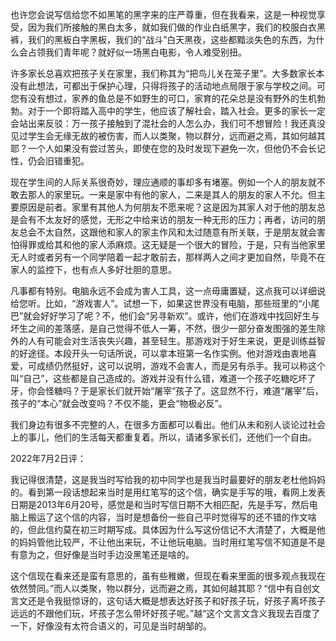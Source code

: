 也许您会说写信给您不如黑笔的黑字来的庄严尊重，但在我看来，这是一种视觉享受，因为我们所接触的黑白太多，就如我们做的作业白纸黑字，我们的校服白衣黑裤，我们的黑板白字黑板，我们的“战斗”白天黑夜，这些都黯淡失色的东西，为什么会占领我们青年呢？就好似一场黑白电影，令人难受别扭。

许多家长总喜欢把孩子关在家里，我们称其为“把鸟儿关在笼子里”。大多数家长本没有此想法，可都出于保护心理，只得将孩子的活动地点局限于家与学校之间。可您有没有想过，家养的鱼总是不如野生的可口，家育的花朵总是没有野外的生机勃勃。对于一个即将踏入高中的学生，他应该了解社会，踏入社会。更多的家长一定会站出来反驳：万一孩子接触到了混社会的人怎么办，我们可不想冒险！我还真没见过学生会无缘无故的被伤害，而人以类聚，物以群分，远而避之焉，其如何越其耶？一个人如果没有尝过苦头，即使在您的及时发现下避免一次，但他仍不会长记性，仍会旧错重犯。

现在学生间的人际关系很奇妙，理应通顺的事却多有堵塞。例如一个人的朋友就不敢去那人的家里玩。一来是家中有他的家人，二来是其人的朋友的家人不允。但主要原因是前者。家里有其他人为何朋友不愿来呢？这是因为其家人对于他的朋友总是会有不太友好的感觉，无形之中给来访的朋友一种无形的压力；再者，访问的朋友总会不太自然，这跟他和家人的家主作风和太过随意有所关联，于是朋友就会害怕得罪或给其和他的家人添麻烦。这无疑是一个很大的冒险，于是，只有当他家里无人时或者另有一个同学陪着一起才敢前去，那样两人之间才更加自然，毕竟不在家人的监控下，也有点人多好壮胆的意思。

凡事都有特别。电脑永远不会成为害人工具，这一点毋庸置疑，这点我可以详细说给您听。比如，“游戏害人”。试想一下，如果这世界没有电脑，那些班里的“小尾巴”就会好好学习了呢？不，他们会“另寻新欢”。或许，他们在游戏中找回好生与坏生之间的差落感，是自己觉得不低人一筹，不然，很少一部分奋发图强的差生除外的人有可能会对生活丧失兴趣，甚至轻生。那游戏对于好生来说，更是训练益智的好途径。本段开头一句话所说，可以拿本班第一名作实例。他对游戏由衷地喜爱，可成绩仍然挺好，这可以说明，游戏不会害人，而是另有杀手。我可以称这个叫“自己”，这些都是自己造成的。游戏并没有什么错，难道一个孩子吃糖吃坏了牙，你会怪糖吗？于是家长们就开始“屠宰”孩子了。这显然不行，难道“屠宰”后，孩子的“本心”就会改变吗？不仅不能，更会“物极必反”。

我们身边有很多不完整的人，在很多方面都可以看出。他们从未和别人谈论过社会上的事儿，他们的生活每天都重复着。所以，请诸多家长们，还他们一个自由。

2022年7月2日评：

我记得很清楚，这是我当时写给我的初中同学也是我当时最要好的朋友老杜他妈妈的。看到第一段话想起来当时是用红笔写的这个信，确实是手写的哦，看网上发表日期是2013年6月20号，感觉是和当时写信日期不大相匹配，先是手写，然后电脑上搬运了这个信的内容，当时是想备份一些自己平时觉得写的还不错的作文啥的，但此信约莫在初三时期写成。具体因为什么写这份信记不大清楚了，大概是他的妈妈管他比较严，不让他出来玩，不让他玩电脑。当时用红笔写信不知道是不是有意为之，但好像是当时手边没黑笔还是啥的。

这个信现在看来还是蛮有意思的，虽有些稚嫩，但现在看来里面的很多观点我现在依然赞同。”而人以类聚，物以群分，远而避之焉，其如何越其耶？“信中有自创文言文还是令我挺惊讶的，这句话大概是想表达好孩子和好孩子玩，好孩子离坏孩子远远的不跟他们玩，坏孩子怎么带坏好孩子呢。”越“这个文言文含义我现去百度了一下，好像没有太符合语义的，可见是当时胡邹的。
<!-- ##{"timestamp":1371657600}## -->
